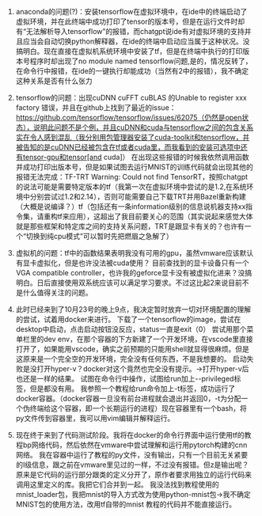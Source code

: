 1.  anaconda的问题(?)：安装tensorflow在虚拟环境中，在ide中的终端启动了虚拟环境，并在此终端中成功打印了tensor的版本号，但是在运行文件时却有“无法解析导入tensorflow”的报错，而chatgpt说ide有对虚拟环境的支持并且应当会自动切换python解释器，在ide的终端中启动应当属于这种状况。没搞明白。现在直接在虚拟机系统环境中安装了tf，但是在终端中执行的打印版本号程序时却出现了no module named tensorflow问题,是的，情况反转了，在命令行中报错，在ide的一键执行却能成功（当然有2中的报错），我不确定这种关系是否有什么张力
2.  tensorflow的问题：出现cuDNN cuFFT cuBLAS 的Unable to register xxx factory 错误，并且在github上找到了最近的issue：https://github.com/tensorflow/tensorflow/issues/62075（仍然是open状态），说明此问题不是个例，并且cuDNN和cuda与tensorflow之间的包含关系实在令人感到混乱（我分别用包管理器安装了cuda-toolkit和tensorflow，并被告知的是cuDNN已经被包含在tf或者cuda里，而我看到的安装可选项中还有tensor-gpu和tensor[and cuda]）
    在出现这些报错的时候我依然调用函数并成功打印出版本号，但是如果试图去运行MNIST的训练代码就会出现其他的报错无法完成：TF-TRT Warning: Could not find TensorRT，按照chatgpt的说法可能是需要特定版本的tf（我第一次在虚拟环境中尝试的是1.2,在系统环境中分别尝试过1.2和2.14），否则可能需要自己下载TRT并用Bazel重新构建（大概是说编译？）tf（包括还有一条information级别的信息说机器支持xx指令集，请重构tf来应用），这超出了我目前要关心的范围（其实说起来感觉大体就是那些框架和特定库之间的支持关系问题，TRT是跟显卡有关的？也许有一个“切换到纯cpu模式”可以暂时先把燃眉之急解了）
3.  虚拟机的问题：tf中的函数结果表明我没有可用的gpu，虽然vmware应该默认有显卡虚拟化，但是也许没法被cuda使用？
    目前查找到的显卡设备只有一个VGA compatible controller，也许我的geforce显卡没有被虚拟化进来？没搞明白。日后直接使用双系统应该可以满足学习要求。不过这比起2来说目前不是什么值得关注的问题。


4.  此时已经来到了10月23号的晚上9点，我决定暂时放弃一切对环境配置的理解的尝试，试着用docker来进行。
    下载了一个tensorflow的image，尝试在desktop中启动，点击启动按钮没反应，status一直是exit（0）
    尝试用那个菜单栏里的dev env，在那个容器的下方新建了一个开发环境，在vscode里直接打开了，如果能用vscode，确实之前预期的只能用shell就显得很麻烦。但是这原来是一个完全空的开发环境，完全没有任何东西，不是我想要的。
    启动失败是没打开hyper-v？docker对这个竟然也完全没有提示。->打开hyper-v后也还是一样的结果。
    试图在命令行中操作，试图给run加上--privileged标签，但是都没有用。
    我参照一个教程给run命令加上-t标签，成功运行了docker容器。（docker容器一旦没有前台进程就会退出并返回0，-t为分配一个伪终端给这个容器，即一个长期运行的进程）现在容器里有一个bash，将py文件传到容器里，我可以用vim编辑并解释运行。


5.  现在终于来到了代码测试阶段。我将在docker的命令行界面中运行使用tf的教程bp网络代码，然后依然在vmware中尝试理解和运行用pytorch构建的cnn网络。
    我在容器中运行了教程的py文件，没有输出，只有一个目前无关紧要的I级信息，跟之前在vmware里见过的一样，不过没有报错。但z是输出呢？
    原来是它代码的运行部分跟类的定义分开了，原作者要求用独立的运行代码来调用这里定义的库。我把它们合并到一起。
    我没法找到教程使用的mnist_loader包，我把mnist的导入方式改为使用python-mnist包->我不确定MNIST包的使用方法，改用tf自带的mnist
    教程的代码并不能直接运行。